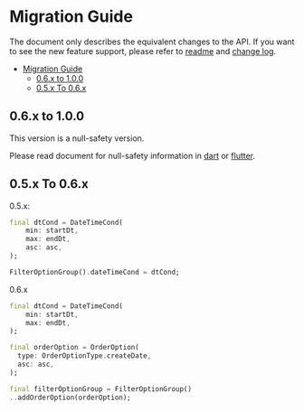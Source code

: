 # Migration Guide

The document only describes the equivalent changes to the API.
If you want to see the new feature support, please refer to [readme][] and [change log][].

- [Migration Guide](#migration-guide)
  - [0.6.x to 1.0.0](#06x-to-100)
  - [0.5.x To 0.6.x](#05x-to-06x)

## 0.6.x to 1.0.0

This version is a null-safety version.

Please read document for null-safety information in [dart][dart-safe] or [flutter][flutter-safe].

[flutter-safe]: https://flutter.dev/docs/null-safety
[dart-safe]: https://dart.dev/null-safety

## 0.5.x To 0.6.x

0.5.x:

```dart
final dtCond = DateTimeCond(
    min: startDt,
    max: endDt,
    asc: asc,
);

FilterOptionGroup().dateTimeCond = dtCond;
```

0.6.x

```dart
final dtCond = DateTimeCond(
    min: startDt,
    max: endDt,
);

final orderOption = OrderOption(
  type: OrderOptionType.createDate,
  asc: asc,
);

final filterOptionGroup = FilterOptionGroup()
..addOrderOption(orderOption);
```

[readme]: ./README.md
[change log]: ./CHANGELOG.md
